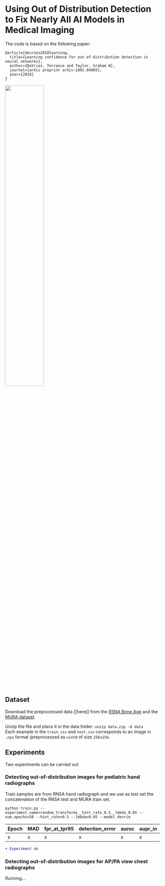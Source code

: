 # Using Out of Distribution Detection to Fix Nearly All AI Models in Medical Imaging

The code is based on the following paper:

```
@article{devries2018learning,
  title={Learning confidence for out-of-distribution detection in neural networks},
  author={DeVries, Terrance and Taylor, Graham W},
  journal={arXiv preprint arXiv:1802.04865},
  year={2018}
}
```

<img src="https://i.imgur.com/obcU1Ez.jpg" width="50%"/>

## Dataset 
Download the preprocessed data [[here]] from the [RSNA Bone Age](https://www.kaggle.com/kmader/rsna-bone-age) and the [MURA dataset](https://stanfordmlgroup.github.io/competitions/mura/).

Unzip the file and place it in the data folder: ```unzip data.zip -d data```<br/>
Each example in the `train.csv` and `test.csv` corresponds to an image in `.npz` format (preprocessed as `uint8` of size `256x256`. 

## Experiments
Two experiments can be carried out

### Detecting out-of-distribution images for pediatric hand radiographs

Train samples are from RNSA hand radiograph and we use as test set the concatenation of the RNSA test and MURA train set.

```
python train.py --experiment_name=random_transforms__hint_rate_0.5__lmbda_0.05 --num_epochs=50 --hint_rate=0.5 --lmbda=0.05 --model devrie
```

Epoch | MAD | fpr_at_tpr95 | detection_error | auroc | aupr_in | aupr_out
------------ | ------------- | ------------- | ------------- | -------------| -------------| -------------
x | x  | x  | x  | x  | x  | x 
```diff
+ Experiment ok
```

### Detecting out-of-distribution images for AP/PA view chest radiographs

Running...
